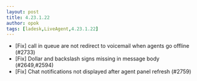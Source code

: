 ```yaml
---
layout: post
title: 4.23.1.22
author: opok
tags: [ladesk,LiveAgent,4.23.1.22]
---
```


- [Fix] call in queue are not redirect to voicemail when agents go offline (#2733)
- [Fix] Dollar and backslash signs missing in message body (#2649,#2594)
- [Fix] Chat notifications not displayed after agent panel refresh (#2759)
